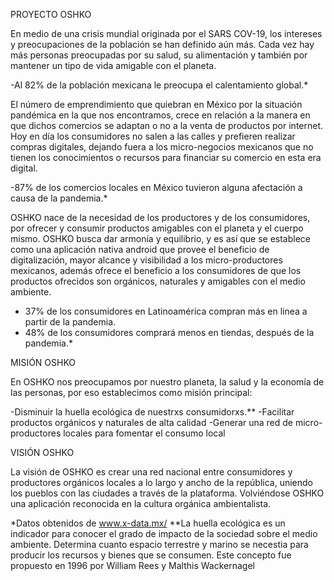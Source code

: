PROYECTO OSHKO

En medio de una crisis mundial originada por el SARS COV-19, los intereses y preocupaciones de la población se han definido aún más. Cada vez hay más personas preocupadas por su salud, su alimentación y también por mantener un tipo de vida amigable con el planeta.

-Al 82% de la población mexicana le preocupa el calentamiento global.*

El número de emprendimiento que quiebran en México por la situación pandémica en la que nos encontramos, crece en relación a la manera en que dichos comercios se adaptan o no a la venta de productos por internet. Hoy en día los consumidores no salen a las calles y prefieren realizar compras digitales, dejando fuera a los micro-negocios mexicanos que no tienen los conocimientos o recursos para financiar su comercio en esta era digital.

-87% de los comercios locales en México tuvieron alguna afectación a causa de la pandemia.*

OSHKO nace de la necesidad de los productores y de los consumidores, por ofrecer y consumir productos amigables con el planeta y el cuerpo mismo. OSHKO busca dar armonía y equilibrio, y es así que se establece como una aplicación nativa android que provee el beneficio de digitalización, mayor alcance y visibilidad a los micro-productores mexicanos, además ofrece el beneficio a los consumidores de que los productos ofrecidos son orgánicos, naturales y amigables con el medio ambiente.

- 37% de los consumidores en Latinoamérica compran más en linea a partir de la pandemia.
- 48% de los consumidores comprará menos en tiendas, después de la pandemia.*


MISIÓN OSHKO

En OSHKO nos preocupamos por nuestro planeta, la salud y la economía de las personas, por eso establecimos como misión principal:

-Disminuir la huella ecológica de nuestrxs consumidorxs.**
-Facilitar productos orgánicos y naturales de alta calidad
-Generar una red de micro-productores locales para fomentar el consumo local


VISIÓN OSHKO

La visión de OSHKO es crear una red nacional entre consumidores y productores orgánicos locales a lo largo y ancho de la república, uniendo los pueblos con las ciudades a través de la plataforma. Volviéndose OSHKO una aplicación reconocida en la cultura orgánica ambientalista.


*Datos obtenidos de www.x-data.mx/
**La huella ecológica  es un indicador para conocer el grado de impacto de la sociedad sobre el medio ambiente. 
Determina cuanto espacio terrestre y marino se necestia para producir los recursos y bienes que se consumen.
Este concepto fue propuesto en 1996 por William Rees y Malthis Wackernagel
